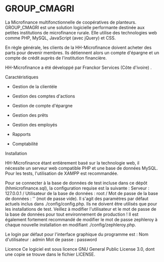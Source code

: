 # GROUP_CMAGRI
La Microfinance multifonctionnelle de coopératives de planteurs.
GROUP_CMAGRI est une solution logicielle performante destinée aux petites institutions de microfinance rurale. Elle utilise des technologies web comme PHP, MySQL, JavaScript (avec jQuery) et CSS.

 En règle générale, les clients de la HH-Microfinance doivent acheter des parts pour devenir membres. Ils détiennent alors un compte d'épargne et un compte de crédit auprès de l'institution financière.

HH-Microfinance a été développé par Franckor Services (Côte d'ivoire) .

Caractéristiques

* Gestion de la clientèle

* Gestion des comptes d'actions

* Gestion de compte d'épargne

* Gestion des prêts

* Gestion des employés

* Rapports

* Comptabilité

Installation

HH-Microfinance étant entièrement basé sur la technologie web, il nécessite un serveur web compatible PHP et une base de données MySQL. Pour les tests, l'utilisation de XAMPP est recommandée.

Pour se connecter à la base de données de test incluse dans ce dépôt (hhmicrofinance.sql), la configuration requise est la suivante : 
Serveur : 127.0.0.1 / 
Utilisateur de la base de données : root / 
Mot de passe de la base de données : '' (mot de passe vide). 
Il s'agit des paramètres par défaut actuels inclus dans ./config/config.php. 
Ils ne doivent être utilisés que pour les installations de test. Veillez à modifier l'utilisateur et le mot de passe de la base de données pour tout environnement de production ! Il est également fortement recommandé de modifier le mot de passe zephleroy à chaque nouvelle installation en modifiant ./config/zephleroy.php.

Le login par défaut pour l'interface graphique du programme est : Nom d'utilisateur : admin Mot de passe : password

Licence
Ce logiciel est sous licence GNU General Public License 3.0, dont une copie se trouve dans le fichier LICENSE.
